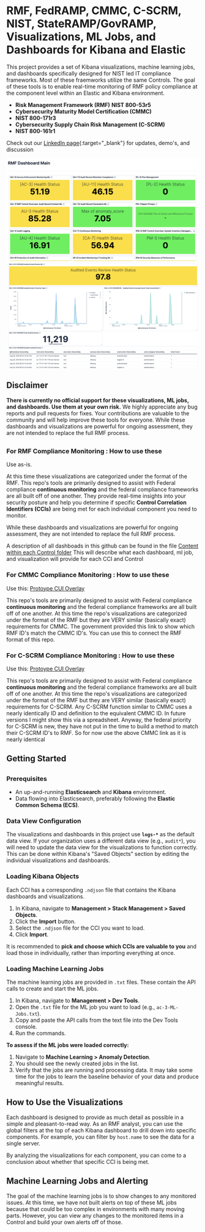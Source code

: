 # RMF, FedRAMP, CMMC, C-SCRM, NIST, StateRAMP/GovRAMP, Visualizations, ML Jobs, and Dashboards for Kibana and Elastic

This project provides a set of Kibana visualizations, machine learning jobs, and dashboards specifically designed for NIST led IT compliance frameworks. Most of these fraemworks utilize the same Controls. The goal of these tools is to enable real-time monitoring of RMF policy compliance at the component level within an Elastic and Kibana environment.
- **Risk Management Framework (RMF)** **NIST 800-53r5**
- **Cybersecurity Maturity Model Certification (CMMC)**
- **NIST 800-171r3**
- **Cybersecurity Supply Chain Risk Management (C-SCRM)**
- **NIST 800-161r1**

Check out our [LinkedIn page](https://www.linkedin.com/company/rabbitfooddod){:target="_blank"} for updates, demo's, and discussion

![Main Dashboard](images/%20Main%20Dashboard%20View.png)
![Drill Down to CCI View](images/CCI%20View.png)


## Disclaimer

**There is currently no official support for these visualizations, ML jobs, and dashboards. Use them at your own risk.**
We highly appreciate any bug reports and pull requests for fixes. Your contributions are valuable to the community and will help improve these tools for everyone.
While these dashboards and visualizations are powerful for ongoing assessment, they are not intended to replace the full RMF process.

##

### For RMF Compliance Monitoring : How to use these 

Use as-is. 

At this time these visualizations are categorized under the format of the RMF. This repo's tools are primarily designed to assist with Federal compliance **continuous monitoring** and the federal compliance frameworks are all built off of one another. They provide real-time insights into your security posture and help you determine if specific **Control Correlation Identifiers (CCIs)** are being met for each individual component you need to monitor.

While these dashboards and visualizations are powerful for ongoing assessment, they are not intended to replace the full RMF process.

A description of all dashboads in this github can be found in the file [Content within each Control folder](Content%20within%20each%20Control%20Folder.md) This will describe what each dashboard, ml job, and visualization will provide for each CCI and Control



### For CMMC Compliance Monitoring : How to use these 

Use this: [Protoype CUI Overlay](https://csrc.nist.gov/files/pubs/sp/800/171/r3/fpd/docs/sp800-171r3-fpd-cui-overlay.xlsx)

This repo's tools are primarily designed to assist with Federal compliance **continuous monitoring** and the federal compliance frameworks are all built off of one another. At this time the repo's visualizations are categorized under the format of the RMF but they are VERY similar (basically exact) requirements for CMMC.  The government provided this link to show which RMF ID's match the CMMC ID's. You can use this to connect the RMF format of this repo.



### For C-SCRM Compliance Monitoring : How to use these 

Use this: [Protoype CUI Overlay](https://csrc.nist.gov/files/pubs/sp/800/171/r3/fpd/docs/sp800-171r3-fpd-cui-overlay.xlsx)

This repo's tools are primarily designed to assist with Federal compliance **continuous monitoring** and the federal compliance frameworks are all built off of one another. At this time the repo's visualizations are categorized under the format of the RMF but they are VERY similar (basically exact) requirements for C-SCRM.  Any C-SCRM function similar to CMMC uses a nearly identically ID and definition to the equivalent CMMC ID. In future versions I might show this via a spreadsheet. Anyway, the federal priority for C-SCRM is new, they have not put in the time to build a method to match their C-SCRM ID's to RMF. So for now use the above CMMC link as it is nearly identical

##
## Getting Started
##

### Prerequisites

* An up-and-running **Elasticsearch** and **Kibana** environment.
* Data flowing into Elasticsearch, preferably following the **Elastic Common Schema (ECS)**.

### Data View Configuration

The visualizations and dashboards in this project use **`logs-*`** as the default data view. If your organization uses a different data view (e.g., `audit*`), you will need to update the data view for the visualizations to function correctly. This can be done within Kibana's "Saved Objects" section by editing the individual visualizations and dashboards.

### Loading Kibana Objects

Each CCI has a corresponding `.ndjson` file that contains the Kibana dashboards and visualizations.

1.  In Kibana, navigate to **Management > Stack Management > Saved Objects**.
2.  Click the **Import** button.
3.  Select the `.ndjson` file for the CCI you want to load.
4.  Click **Import**.

It is recommended to **pick and choose which CCIs are valuable to you** and load those in individually, rather than importing everything at once.

### Loading Machine Learning Jobs

The machine learning jobs are provided in `.txt` files. These contain the API calls to create and start the ML jobs.

1.  In Kibana, navigate to **Management > Dev Tools**.
2.  Open the `.txt` file for the ML job you want to load (e.g., `ac-3-ML-Jobs.txt`).
3.  Copy and paste the API calls from the text file into the Dev Tools console.
4.  Run the commands.

**To assess if the ML jobs were loaded correctly:**

1.  Navigate to **Machine Learning > Anomaly Detection**.
2.  You should see the newly created jobs in the list.
3.  Verify that the jobs are running and processing data. It may take some time for the jobs to learn the baseline behavior of your data and produce meaningful results.


## How to Use the Visualizations

Each dashboard is designed to provide as much detail as possible in a simple and pleasant-to-read way. As an RMF analyst, you can use the global filters at the top of each Kibana dashboard to drill down into specific components. For example, you can filter by `host.name` to see the data for a single server.

By analyzing the visualizations for each component, you can come to a conclusion about whether that specific CCI is being met.

## Machine Learning Jobs and Alerting

The goal of the machine learning jobs is to show changes to any monitored issues. At this time, we have not built alerts on top of these ML jobs because that could be too complex in environments with many moving parts. However, you can view any changes to the monitored items in a Control and build your own alerts off of those.
